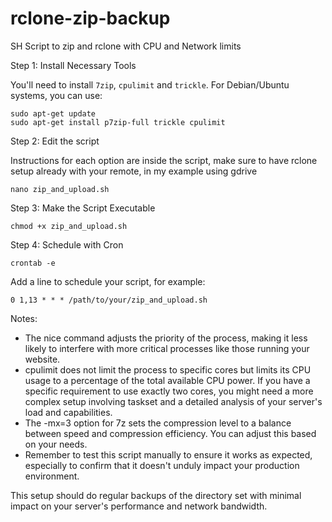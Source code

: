 # rclone-zip-backup
SH Script to zip and rclone with CPU and Network limits

Step 1: Install Necessary Tools

You'll need to install `7zip`, `cpulimit` and `trickle`. For Debian/Ubuntu systems, you can use:

```
sudo apt-get update
sudo apt-get install p7zip-full trickle cpulimit
```

Step 2: Edit the script

Instructions for each option are inside the script, make sure to have rclone setup already with your remote, in my example using gdrive

```
nano zip_and_upload.sh
```

Step 3: Make the Script Executable

```
chmod +x zip_and_upload.sh
```

Step 4: Schedule with Cron

```
crontab -e
```

Add a line to schedule your script, for example:

```
0 1,13 * * * /path/to/your/zip_and_upload.sh
```

Notes:

- The nice command adjusts the priority of the process, making it less likely to interfere with more critical processes like those running your website.
- cpulimit does not limit the process to specific cores but limits its CPU usage to a percentage of the total available CPU power. If you have a specific requirement to use exactly two cores, you might need a more complex setup involving taskset and a detailed analysis of your server's load and capabilities.
- The -mx=3 option for 7z sets the compression level to a balance between speed and compression efficiency. You can adjust this based on your needs.
- Remember to test this script manually to ensure it works as expected, especially to confirm that it doesn't unduly impact your production environment.

This setup should do regular backups of the directory set with minimal impact on your server's performance and network bandwidth.